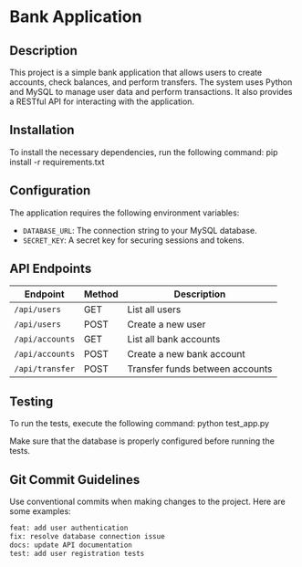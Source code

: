 # Bank Application

## Description
This project is a simple bank application that allows users to create accounts, check balances, and perform transfers. The system uses Python and MySQL to manage user data and perform transactions. It also provides a RESTful API for interacting with the application.

## Installation
To install the necessary dependencies, run the following command:
pip install -r requirements.txt


## Configuration
The application requires the following environment variables:

- `DATABASE_URL`: The connection string to your MySQL database.
- `SECRET_KEY`: A secret key for securing sessions and tokens.

## API Endpoints

| Endpoint        | Method | Description                    |
|-----------------|--------|--------------------------------|
| `/api/users`    | GET    | List all users                 |
| `/api/users`    | POST   | Create a new user              |
| `/api/accounts` | GET    | List all bank accounts         |
| `/api/accounts` | POST   | Create a new bank account      |
| `/api/transfer` | POST   | Transfer funds between accounts|

## Testing
To run the tests, execute the following command:
python test_app.py

Make sure that the database is properly configured before running the tests.

## Git Commit Guidelines
Use conventional commits when making changes to the project. Here are some examples:
```bash
feat: add user authentication
fix: resolve database connection issue
docs: update API documentation
test: add user registration tests
